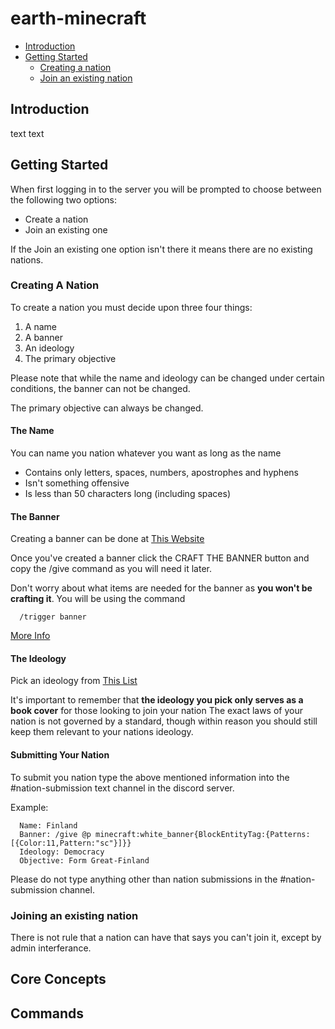 # earth-minecraft

  * [Introduction](#introduction)
  * [Getting Started](#getting-started)
    * [Creating a nation](#creating-a-nation)
    * [Join an existing nation](#joining-an-existing-nation)
     

## Introduction

text text

## Getting Started

When first logging in to the server you will be prompted to choose 
between the following two options:

* Create a nation
* Join an existing one

If the Join an existing one option isn't there it means there are
no existing nations.

### Creating A Nation

To create a nation you must decide upon three four things:

1. A name
2. A banner
3. An ideology
4. The primary objective

Please note that while the name and ideology can be changed under certain conditions,
the banner can not be changed.

The primary objective can always be changed.

#### The Name

You can name you nation whatever you want as long as the name

* Contains only letters, spaces, numbers, apostrophes and hyphens
* Isn't something offensive
* Is less than 50 characters long (including spaces)

#### The Banner

Creating a banner can be done at [This Website](https://minecraft.tools/en/banner.php)

Once you've created a banner click the CRAFT THE BANNER button and copy the /give command
as you will need it later.

Don't worry about what items are needed for the banner as __you won't be crafting it__.
You will be using the command

```
  /trigger banner
```
[More Info](#commands)

#### The Ideology

Pick an ideology from [This List](https://en.wikipedia.org/wiki/List_of_political_ideologies)

It's important to remember that __the ideology you pick only serves as a book cover__ for those looking to join your nation
The exact laws of your nation is not governed by a standard, though within reason you should still keep them relevant to your nations ideology.

#### Submitting Your Nation

To submit you nation type the above mentioned information into the #nation-submission text channel in the discord server.

Example:

```
  Name: Finland
  Banner: /give @p minecraft:white_banner{BlockEntityTag:{Patterns:[{Color:11,Pattern:"sc"}]}}
  Ideology: Democracy
  Objective: Form Great-Finland
```

Please do not type anything other than nation submissions in the #nation-submission channel.

### Joining an existing nation

There is not rule that a nation can have that says you can't join it, except by admin interferance.

## Core Concepts

## Commands

